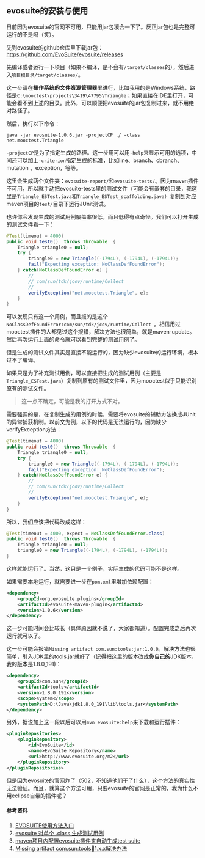 ## evosuite的安装与使用

目前因为evosuite的官网不可用，只能用jar包凑合一下了。反正jar包也是完整可运行的不是吗（笑）。

先到evosuite的github仓库里下载jar包：https://github.com/EvoSuite/evosuite/releases

先编译或者运行一下项目（如果不编译，是不会有`/target/classes`的），然后进入`项目根目录/target/classes/`。

这一步请在**操作系统的文件资源管理器**里进行，比如我用的是Windows系统，路径是`C:\mooctest\projects\3419\47795\Triangle`；如果直接在IDE里打开，可能会看不到上述的目录。此外，可以顺便把evosuite的jar包复制过来，就不用绝对路径了。

然后，执行以下命令：

```shell
java -jar evosuite-1.0.6.jar -projectCP ./ -class net.mooctest.Triangle 
```

`-projectCP`是为了指定生成的路径。这一步用可以用`-help`来显示可用的选项，中间还可以加上`-criterion`指定生成的标准，比如line、branch、cbranch、mutation 、exception，等等。

这里会生成两个文件夹：`evosuite-report/`和`evosuite-tests/`。因为maven插件不可用，所以就手动把evosuite-tests里的测试文件（可能会有嵌套的目录，我这里是`Triangle_ESTest.java`和`Triangle_ESTest_scaffolding.java`）复制到对应maven项目的`test/`目录下运行JUnit测试。

也许你会发现生成的测试用例覆盖率很低，而且低得有点奇怪。我们可以打开生成的测试文件看一下：

```java
@Test(timeout = 4000)
public void test0()  throws Throwable  {
    Triangle triangle0 = null;
    try {
        triangle0 = new Triangle((-1794L), (-1794L), (-1794L));
        fail("Expecting exception: NoClassDefFoundError");
    } catch(NoClassDefFoundError e) {
        //
        // com/sun/tdk/jcov/runtime/Collect
        //
        verifyException("net.mooctest.Triangle", e);
    }
}
```

可以发现只有这一个用例，而且报的是这个`NoClassDefFoundError:com/sun/tdk/jcov/runtime/Collect `。相信用过mooctest插件的人都见过这个报错，解决方法也很简单，就是maven-update。然后再次运行上面的命令就可以看到完整的测试用例了。

但是生成的测试文件其实是直接不能运行的，因为缺少evosuite的运行环境，根本过不了编译。

如果只是为了补充测试用例，可以直接把生成的测试用例（主要是`Triangle_ESTest.java`）复制到原有的测试文件里，因为mooctest似乎只能识别原有的测试文件。

> 这一点不确定，可能是我的打开方式不对。

需要强调的是，在复制生成的用例的时候，需要将evosuite的辅助方法换成JUnit的异常捕获机制。以前文为例，以下的代码是无法运行的，因为缺少verifyException方法：

```java
@Test(timeout = 4000)
public void test0()  throws Throwable  {
    Triangle triangle0 = null;
    try {
        triangle0 = new Triangle((-1794L), (-1794L), (-1794L));
        fail("Expecting exception: NoClassDefFoundError");
    } catch(NoClassDefFoundError e) {
        //
        // com/sun/tdk/jcov/runtime/Collect
        //
        verifyException("net.mooctest.Triangle", e);
    }
}
```

所以，我们应该把代码改成这样：

```java
@Test(timeout = 4000, expect = NoClassDefFoundError.class)
public void test0()  throws Throwable  {
    Triangle triangle0 = null;
    triangle0 = new Triangle((-1794L), (-1794L), (-1794L));
}
```

这样就能运行了。当然，这只是一个例子，实际生成的代码可能不是这样。

如果需要本地运行，就需要进一步在`pom.xml`里增加依赖配置：

```xml
<dependency>
    <groupId>org.evosuite.plugins</groupId>
    <artifactId>evosuite-maven-plugin</artifactId>
    <version>1.0.6</version>
</dependency>
```

这一步可能时间会比较长（具体原因就不说了，大家都知道）。配置完成之后再次运行就可以了。

这一步可能会报错`Missing artifact com.sun:tools:jar:1.0.0`。解决方法也很简单，引入JDK里的tools.jar就好了（记得把这里的版本改成**你自己的**JDK版本，我的版本是1.8.0_191)：

```xml
<dependency>
    <groupId>com.sun</groupId>
    <artifactId>tools</artifactId>
    <version>1.8.0_191</version>
    <scope>system</scope>
    <systemPath>D:\Java\jdk1.8.0_191\lib\tools.jar</systemPath>
</dependency>
```

另外，据说加上这一段以后可以用`mvn evosuite:help`来下载和运行插件：

```xml
<pluginRepositories>
    <pluginRepository>
        <id>EvoSuite</id>
        <name>EvoSuite Repository</name>
        <url>http://www.evosuite.org/m2</url>
    </pluginRepository>
</pluginRepositories>
```

但是因为evosuite的官网炸了（502，不知道他们干了什么），这个方法的真实性无法验证。而且，就算这个方法可用，只要evosuite的官网是正常的，我为什么不用eclipse自带的插件呢？

#### 参考资料

1. [EVOSUITE使用方法入门](https://www.cnblogs.com/sqchao/p/9954091.html)
2. [evosuite 对单个 .class 生成测试用例](https://www.jianshu.com/p/0789b3a9eb7a)
3. [maven项目内配置evosuite插件来自动生成test suite](https://blog.csdn.net/weixin_36864894/article/details/80713000)
4. [Missing artifact com.sun:tools:jar:1.x.x解决办法](https://blog.csdn.net/yang5726685/article/details/58586977)